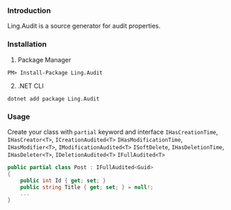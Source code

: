 ### Introduction

Ling.Audit is a source generator for audit properties.

### Installation

1. Package Manager
```
PM> Install-Package Ling.Audit
```

2. .NET CLI
```
dotnet add package Ling.Audit
```

### Usage

Create your class with `partial` keyword and interface
`IHasCreationTime`, `IHasCreator<T>`, `ICreationAudited<T>`
`IHasModificationTime`, `IHasModifier<T>`, `IModificationAudited<T>`
`ISoftDelete`, `IHasDeletionTime`, `IHasDeleter<T>`, `IDeletionAudited<T>`
`IFullAudited<T>`

```csharp
public partial class Post : IFullAudited<Guid>
{
	public int Id { get; set; }
	public string Title { get; set; } = null!;
	...
}
```
